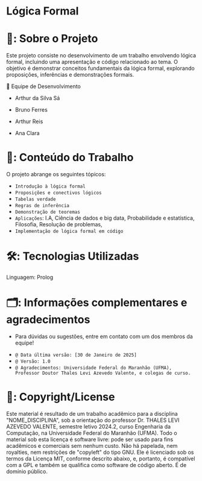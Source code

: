 # Lógica Formal

# 📌: Sobre o Projeto

Este projeto consiste no desenvolvimento de um trabalho envolvendo lógica formal, incluindo uma apresentação e código relacionado ao tema. O objetivo é demonstrar conceitos fundamentais da lógica formal, explorando proposições, inferências e demonstrações formais.

👥 Equipe de Desenvolvimento

* Arthur da Silva Sá

* Bruno Ferres

* Arthur Reis

* Ana Clara

# 📖: Conteúdo do Trabalho

O projeto abrange os seguintes tópicos:

- `Introdução à lógica formal`
- `Proposições e conectivos lógicos`
- `Tabelas verdade`
- `Regras de inferência`
- `Demonstração de teoremas`
- `Aplicações`: I.A, Ciência de dados e big data, Probabilidade e estatística, Filosofia, Resolução de problemas, 
- `Implementação de lógica formal em código`

# 🛠: Tecnologias Utilizadas

Linguagem: Prolog

# 🗂️: Informações complementares e agradecimentos

* Para dúvidas ou sugestões, entre em contato com um dos membros da equipe!

- `@ Data última versão: [30 de Janeiro de 2025]`
- `@ Versão: 1.0`
- `@ Agradecimentos: Universidade Federal do Maranhão (UFMA), Professor Doutor Thales Levi Azevedo Valente, e colegas de curso.`

# 📄: Copyright/License

Este material é resultado de um trabalho acadêmico para a disciplina "NOME_DISCIPLINA", sob a orientação do professor Dr. THALES LEVI AZEVEDO VALENTE, semestre letivo 2024.2, curso Engenharia da Computação, na Universidade Federal do Maranhão (UFMA). 
Todo o material sob esta licença é software livre: pode ser usado para fins acadêmicos e comerciais sem nenhum custo. Não há papelada, nem royalties, nem restrições de "copyleft" do tipo GNU. Ele é licenciado sob os termos da Licença MIT, 
conforme descrito abaixo, e, portanto, é compatível com a GPL e também se qualifica como software de código aberto. É de domínio público.
